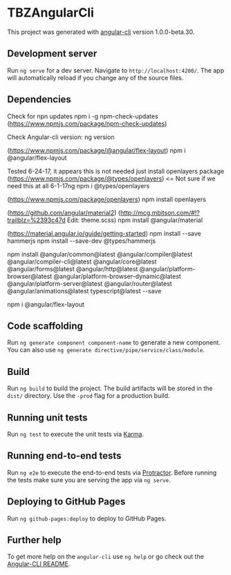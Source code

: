 # TBZAngularCli

This project was generated with [angular-cli](https://github.com/angular/angular-cli) version 1.0.0-beta.30.

## Development server
Run `ng serve` for a dev server. Navigate to `http://localhost:4200/`. The app will automatically reload if you change any of the source files.

## Dependencies

Check for npn updates
npm i -g npm-check-updates (https://www.npmjs.com/package/npm-check-updates)

Check Angular-cli version: ng version

(https://www.npmjs.com/package/@angular/flex-layout)
npm i @angular/flex-layout

Tested 6-24-17, it appears this is not needed just install openlayers package
(https://www.npmjs.com/package/@types/openlayers) <= Not sure if we need this at all 6-1-17ng 
npm i @types/openlayers

(https://www.npmjs.com/package/openlayers)
npm install openlayers

(https://github.com/angular/material2) (http://mcg.mbitson.com/#!?trailblz=%2393c47d Edit: theme.scss)
npm install @angular/material

(https://material.angular.io/guide/getting-started)
npm install --save hammerjs 
npm install --save-dev @types/hammerjs

npm install @angular/common@latest @angular/compiler@latest @angular/compiler-cli@latest @angular/core@latest @angular/forms@latest @angular/http@latest @angular/platform-browser@latest @angular/platform-browser-dynamic@latest @angular/platform-server@latest @angular/router@latest @angular/animations@latest typescript@latest --save

npm i @angular/flex-layout

## Code scaffolding

Run `ng generate component component-name` to generate a new component. You can also use `ng generate directive/pipe/service/class/module`.

## Build

Run `ng build` to build the project. The build artifacts will be stored in the `dist/` directory. Use the `-prod` flag for a production build.

## Running unit tests

Run `ng test` to execute the unit tests via [Karma](https://karma-runner.github.io).

## Running end-to-end tests

Run `ng e2e` to execute the end-to-end tests via [Protractor](http://www.protractortest.org/).
Before running the tests make sure you are serving the app via `ng serve`.

## Deploying to GitHub Pages

Run `ng github-pages:deploy` to deploy to GitHub Pages.

## Further help

To get more help on the `angular-cli` use `ng help` or go check out the [Angular-CLI README](https://github.com/angular/angular-cli/blob/master/README.md).
